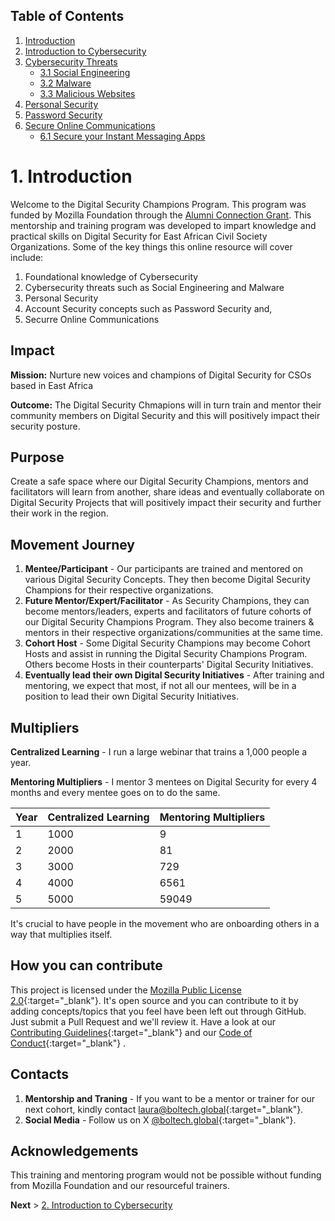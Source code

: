 ## Table of Contents

1. [Introduction](https://champions.boltech.global/)
1. [Introduction to Cybersecurity](https://champions.boltech.global/training/introduction)
1. [Cybersecurity Threats](https://champions.boltech.global/training/cybersecuritythreats)
    * [3.1 Social Engineering](https://champions.boltech.global/training/socialengineering)
    * [3.2 Malware](https://champions.boltech.global/training/malware)
    * [3.3 Malicious Websites](https://champions.boltech.global/training/maliciouswebsites)
1. [Personal Security](https://champions.boltech.global/training/personalsecurity)
1. [Password Security](https://champions.boltech.global/training/passwordsecurity)
1. [Secure Online Communications](https://champions.boltech.global/training/securecommunications)
    * [6.1 Secure your Instant Messaging Apps](https://champions.boltech.global/training/secureim) 
    
# 1. Introduction

Welcome to the Digital Security Champions Program. This program was funded by Mozilla Foundation through the [Alumni Connection Grant](https://foundation.mozilla.org/en/blog/mozilla-announces-first-ever-alumni-connection-grant-finalists/). This mentorship and training program was developed to impart knowledge and practical skills on Digital Security for East African Civil Society Organizations. Some of the key things this online resource will cover include:
1. Foundational knowledge of Cybersecurity
2. Cybersecurity threats such as Social Engineering and Malware
3. Personal Security
4. Account Security concepts such as Password Security and, 
5. Securre Online Communications

## Impact

__Mission:__ Nurture new voices and champions of Digital Security for CSOs based in East Africa

__Outcome:__ The Digital Security Chmapions will in turn train and mentor their community members on Digital Security and this will positively impact their security posture. 

## Purpose 

Create a safe space where our Digital Security Champions, mentors and facilitators will learn from another, share ideas and eventually collaborate on Digital Security Projects that will positively impact their security and further their work in the region. 

## Movement Journey ##
1. __Mentee/Participant__ - Our participants are trained and mentored on various Digital Security Concepts. They then become Digital Security Champions for their respective organizations.
2. __Future Mentor/Expert/Facilitator__ - As Security Champions, they can become mentors/leaders, experts and facilitators of future cohorts of our Digital Security Champions Program. They also become trainers & mentors in their respective organizations/communities at the same time.
3. __Cohort Host__ - Some Digital Security Champions may become Cohort Hosts and assist in running the Digital Security Champions Program. Others become Hosts in their counterparts' Digital Security Initiatives.   
4. __Eventually lead their own Digital Security Initiatives__ - After training and mentoring, we expect that most, if not all our mentees, will be in a position to lead their own Digital Security Initiatives. 

## Multipliers ##

__Centralized Learning__ - I run a large webinar that trains a 1,000 people a year.

__Mentoring Multipliers__ - I mentor 3 mentees on Digital Security for every 4 months and every mentee goes on to do the same.

Year   | Centralized Learning  | Mentoring Multipliers
-------| --------------------  |-----------------------
1      |    1000               | 9
2      |    2000               | 81
3      |    3000               | 729
4      |    4000               | 6561
5      |    5000               | 59049

It's crucial to have people in the movement who are onboarding others in a way that multiplies itself. 


## How you can contribute ##
This project is licensed under the [Mozilla Public License 2.0](https://github.com/BrianObilo/brianobilo.github.io/blob/main/LICENSE){:target="_blank"}. It's open source and you can contribute to it by adding concepts/topics that you feel have been left out through GitHub. Just submit a Pull Request and we'll review it. Have a look at our [Contributing Guidelines](https://github.com/BrianObilo/brianobilo.github.io/blob/main/CONTRIBUTING.md){:target="_blank"} and our [Code of Conduct](https://github.com/BrianObilo/brianobilo.github.io/blob/main/CODE_OF_CONDUCT.md){:target="_blank"} .

## Contacts
1. __Mentorship and Traning__ - If you want to be a mentor or trainer for our next cohort, kindly contact [laura@boltech.global](mailto:laura@boltech.global){:target="_blank"}. 
2. __Social Media__ - Follow us on X [@boltech.global](https://x.com/boltech_global){:target="_blank"}. 

## Acknowledgements

This training and mentoring program would not be possible without funding from Mozilla Foundation and our resourceful trainers. 

__Next__ > [2. Introduction to Cybersecurity](https://champions.boltech.global/training/introduction) 

